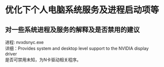 优化下个人电脑系统服务及进程启动项等
==
对一些系统进程及服务的解释及是否禁用的建议
--
进程:  nvxdsnyc.exe   <br>详细：Provides system and desktop level support to the NVIDIA display driver
    <br>是否可禁用未知，为N卡驱动相关程序。
